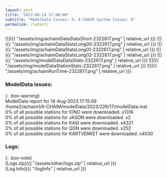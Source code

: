 ```yaml
---
layout: post
title: "2023-08-14 17:00:00"
subtitle: "ModelData Issues: 5; A-CHAIM System Issues: 0"
permalink: /latest/
---
```


![]({{ "/assets/img/achaimDataStatsShort-2322617.png" | relative_url }})
![]({{ "/assets/img/achaimDataStatsLong00-2322617.png" | relative_url }})
![]({{ "/assets/img/achaimDataStatsLong01-2322617.png" | relative_url }})
![]({{ "/assets/img/achaimDataStatsLong02-2322617.png" | relative_url }})
![]({{ "/assets/img/modelDataDataStats-2322617.png" | relative_url }})
![]({{ "/assets/img/modelDataStationStats-2322617.png" | relative_url }})
![]({{ "/assets/img/achaimRunTime-2322617.png" | relative_url }})


### ModelData Issues:  
  
{: .box-warning}  
 ModelData report for 14-Aug-2023 17:15:09   
 /home2/achaim1/A-CHAIM/modelData/2023/226/17/modelData.mat   
 0% of all possible stations for IONO were downloaded. x1316   
 0% of all possible stations for JASON were downloaded. x2   
 0% of all possible stations for KASI were downloaded. x4321   
 0% of all possible stations for QGN were downloaded. x252   
 0% of all possible stations for KARTVERKET were downloaded. x4030   
  


### Logs:  
  
{: .box-note}  
[Logs.zip]({{ "/assets/other/logs.zip" | relative_url }})  
[Log Info]({{ "/logInfo" | relative_url }})  
